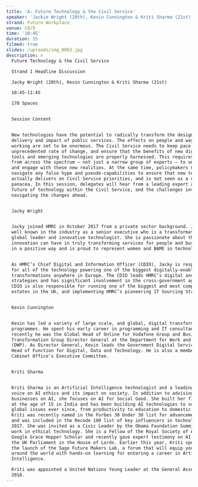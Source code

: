 ```yaml
---
title: 'A: Future Technology & the Civil Service'
speaker: 'Jackie Wright (20th), Kevin Cunnington & Kriti Sharma (21st)'
strand: Future Workplace
venue: C8/9
time: '10:45'
duration: 55
filmed: true
slides: /uploads/img_0063.jpg
description: >
  Future Technology & the Civil Service

  Strand 1 Headline Discussion

  Jacky Wright (20th), Kevin Cunnington & Kriti Sharma (21st)

  10:45-11:45

  170 Spaces


  Session Content


  New technologies have the potential to radically transform the design,
  delivery and impact of public services. The effects on people and ways of
  working are set to be enormous. The Civil Service needs to keep pace with this
  unprecedented rate of change, and ensure that the benefits of new digital
  tools and emerging technologies are properly harnessed. This requires staff
  from across the spectrum – not just a narrow group of experts – to understand
  and engage with these new realities. At the same time, policymakers need to
  navigate any false hype and pseudo-capabilities to ensure that new technology
  actually delivers on Civil Service priorities, and is not seen as a catch-all
  panacea. In this session, delegates will hear from a leading expert about the
  future of technology within the Civil Service, and the challenges involved in
  navigating the changes ahead.


  Jacky Wright


  Jacky joined HMRC in October 2017 from a private sector background. Jacky is
  well known in the industry as a senior executive who is a transformational
  global leader and innovative technologist. She is passionate about the impact
  innovation can have in truly transforming services for people and businesses
  in a positive way and is proud to represent women and BAME in technology.


  As HMRC’s Chief Digital and Information Officer (CDIO), Jacky is responsible
  for all of the technology powering one of the biggest digitally-enabled
  transformations anywhere in Europe. The CDIO leads HMRC’s digital and data
  strategies and has significant involvement in the cross-government agenda. The
  CDIO is also responsible for running one of the biggest and most complex IT
  estates in the UK, and implementing HMRC’s pioneering IT Sourcing Strategy.


  Kevin Cunnington


  Kevin has led a variety of large scale, and global, digital transformation
  programmes. He spent his early career in programming and IT consultancy. More
  recently he was the Global Head of Online for Vodafone Group and Business
  Transformation Group Director General at the Department for Work and Pensions
  (DWP). As Director General, Kevin leads the Government Digital Service and is
  Head of Function for Digital, Data and Technology. He is also a member of the
  Cabinet Office’s Executive Committee.


  Kriti Sharma


  Kriti Sharma is an Artificial Intelligence technologist and a leading global
  voice on AI ethics and its impact on society. In addition to advising global
  businesses on AI, she focuses on AI for Social Good. She built her first robot
  at the age of 15 in India and has been building AI technologies to solve
  global issues ever since, from productivity to education to domestic violence.
  Kriti was recently named in the Forbes 30 Under 30 list for advancements in AI
  and was included in the Recode 100 list of key influencers in technology in
  2017. She was invited as a Civic Leader by the Obama Foundation Summit for her
  work in ethical technology. She is a Fellow of the Royal Society of Arts,
  Google Grace Hopper Scholar and recently gave expert testimony on AI Policy to
  the UK Parliament in the House of Lords. Earlier this year, Kriti spearheaded
  the launch of the Sage Future Makers Lab, a forum that will equip young people
  around the world with hands-on learning for entering a career in Artificial
  Intelligence. 

  Kriti was appointed a United Nations Young Leader at the General Assembly in
  2018.
---
```


